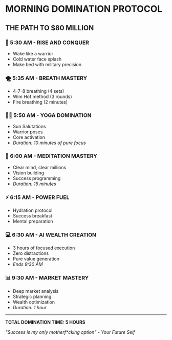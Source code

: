 # MORNING DOMINATION PROTOCOL
## THE PATH TO $80 MILLION

### 🌅 5:30 AM - RISE AND CONQUER
* Wake like a warrior
* Cold water face splash
* Make bed with military precision

### 🌪️ 5:35 AM - BREATH MASTERY
* 4-7-8 breathing (4 sets)
* Wim Hof method (3 rounds)
* Fire breathing (2 minutes)

### 🧘‍♂️ 5:50 AM - YOGA DOMINATION
* Sun Salutations
* Warrior poses
* Core activation
* _Duration: 10 minutes of pure focus_

### 🧠 6:00 AM - MEDITATION MASTERY
* Clear mind, clear millions
* Vision building
* Success programming
* _Duration: 15 minutes_

### ⚡ 6:15 AM - POWER FUEL
* Hydration protocol
* Success breakfast
* Mental preparation

### 💻 6:30 AM - AI WEALTH CREATION
* 3 hours of focused execution
* Zero distractions
* Pure value generation
* _Ends 9:30 AM_

### 📊 9:30 AM - MARKET MASTERY
* Deep market analysis
* Strategic planning
* Wealth optimization
* _Duration: 1 hour_

---

**TOTAL DOMINATION TIME: 5 HOURS**

_"Success is my only motherf*cking option" - Your Future Self_